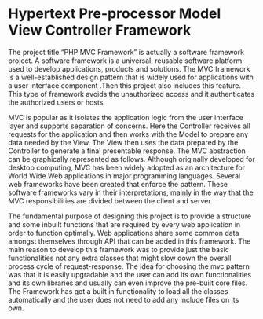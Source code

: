 # Hypertext Pre-processor Model View Controller Framework
 
The project title “PHP MVC Framework” is actually a software framework project. A software framework is a universal, reusable software platform used to develop applications, products and solutions. The MVC framework is a well-established design pattern that is widely used for applications with a user interface component .Then this project also includes this feature. This type of framework avoids the unauthorized access and it authenticates the authorized users or hosts.

MVC is popular as it isolates the application logic from the user interface layer and supports separation of concerns. Here the Controller receives all requests for the application and then works with the Model to prepare any data needed by the View. The View then uses the data prepared by the Controller to generate a final presentable response. The MVC abstraction can be graphically represented as follows. Although originally developed for desktop computing, MVC has been widely adopted as an architecture for World Wide Web applications in major programming languages. Several web frameworks have been created that enforce the pattern. These software frameworks vary in their interpretations, mainly in the way that the MVC responsibilities are divided between the client and server.

The fundamental purpose of designing this project is to provide a structure and some inbuilt functions that are required by every web application in order to function optimally. Web applications share some common data amongst themselves through API that can be added in this framework. The main reason to develop this framework was to provide just the basic functionalities not any extra classes that might slow down the overall process cycle of request-response. The idea for choosing the mvc pattern was that it is easily upgradable and the user can add its own functionalities and its own libraries and usually can even improve the pre-built core files. The Framework has got a built in functionality to load all the classes automatically and the user does not need to add any include files on its own.

